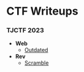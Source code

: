 # CTF Writeups

### TJCTF 2023
- **Web**
    - [Outdated](TJCTF%202023/web/outdated)
- **Rev**
    - [Scramble](TJCTF%202023/rev/scramble)

